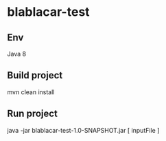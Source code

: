 # blablacar-test

## Env
Java 8

## Build project
mvn clean install

## Run project
java -jar blablacar-test-1.0-SNAPSHOT.jar [ inputFile ]
